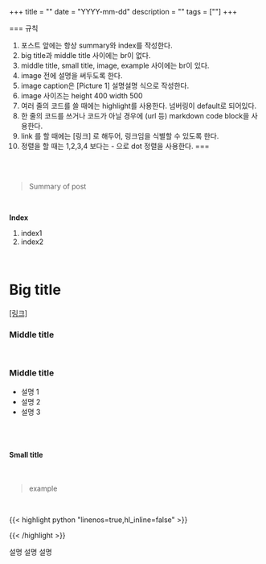 +++
title = ""
date = "YYYY-mm-dd"
description = ""
tags = [""]
+++

===
규칙
1. 포스트 앞에는 항상 summary와 index를 작성한다. 
2. big title과 middle title 사이에는 br이 없다. 
3. middle title, small title, image, example 사이에는 br이 있다. 
4. image 전에 설명을 써두도록 한다. 
5. image caption은 [Picture 1] 설명설명 식으로 작성한다. 
6. image 사이즈는 height 400 width 500
7. 여러 줄의 코드를 쓸 때에는 highlight를 사용한다. 넘버링이 default로 되어있다. 
8. 한 줄의 코드를 쓰거나 코드가 아닐 경우에 (url 등) markdown code block을 사용한다.
9. link 를 할 때에는 [링크] 로 해두어, 링크임을 식별할 수 있도록 한다. 
10. 정렬을 할 때는 1,2,3,4 보다는 - 으로 dot 정렬을 사용한다. 
=== 

<br>
<br> 

> Summary of post 

<br> 

**Index**
1. index1
2. index2 

<br> 

# Big title

[[링크]]()

### Middle title 

<br> 

### Middle title

- 설명 1 
- 설명 2
- 설명 3

<br> 

<img class="img-zoomable medium-zoom-image __web-inspector-hide-shortcut__" src="" >
<figcaption align = "center"></figcaption>

<br> 


#### Small title 

<br> 

> example 

<br> 


{{< highlight python  "linenos=true,hl_inline=false" >}}

{{< /highlight >}}

설명 설명 설명 

<br> 
